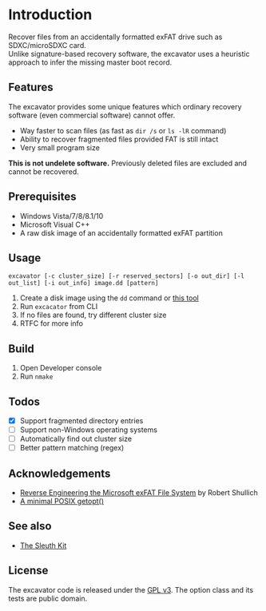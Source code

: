 # Introduction
Recover files from an accidentally formatted exFAT drive such as SDXC/microSDXC card.  
Unlike signature-based recovery software, the excavator uses a heuristic approach to infer the missing master boot record.

## Features
The excavator provides some unique features which ordinary recovery software (even commercial software) cannot offer.

- Way faster to scan files (as fast as `dir /s` or `ls -lR` command)
- Ability to recover fragmented files provided FAT is still intact
- Very small program size

**This is not undelete software.** Previously deleted files are excluded and cannot be recovered.

## Prerequisites
- Windows Vista/7/8/8.1/10
- Microsoft Visual C++
- A raw disk image of an accidentally formatted exFAT partition

## Usage
`excavator [-c cluster_size] [-r reserved_sectors] [-o out_dir] [-l out_list] [-i out_info] image.dd [pattern]`

1. Create a disk image using the `dd` command or [this tool](http://hddguru.com/software/HDD-Raw-Copy-Tool/)
2. Run `excacator` from CLI
3. If no files are found, try different cluster size
4. RTFC for more info

## Build
1. Open Developer console
1. Run `nmake`

## Todos
- [X] Support fragmented directory entries
- [ ] Support non-Windows operating systems
- [ ] Automatically find out cluster size
- [ ] Better pattern matching (regex)

## Acknowledgements
- [Reverse Engineering the Microsoft exFAT File System](https://www.sans.org/reading-room/whitepapers/forensics/paper/33274) by Robert Shullich
- [A minimal POSIX getopt()](https://github.com/skeeto/getopt)

## See also
- [The Sleuth Kit](https://github.com/sleuthkit/sleuthkit)

## License
The excavator code is released under the [GPL v3](https://www.gnu.org/licenses/gpl-3.0.en.html).
The option class and its tests are public domain.
